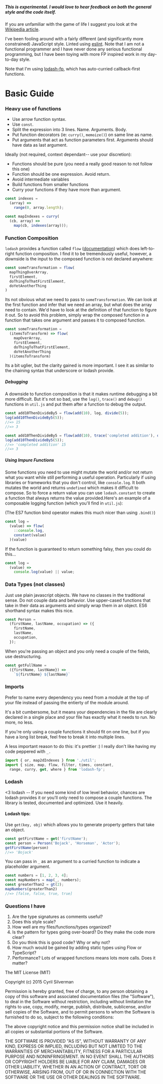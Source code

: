 ##### **This is experimental. I would love to hear feedback on both the general style and the code itself.**

If you are unfamiliar with the game of life I suggest you look at the [Wikipedia article](https://en.wikipedia.org/wiki/Conway%27s_Game_of_Life).

I've been fooling around with a fairly different (and significantly more
constrained) JavaScript style. Linted using [eslint](http://eslint.org/). Note
that I am not a functional programmer and I have never done any serious
functional programming, but I have been toying with more FP
inspired work in my day-to-day style. 

Note that I'm using [lodash-fp](https://github.com/lodash/lodash-fp), which has auto-curried callback-first functions.

# Basic Guide

### Heavy use of functions

* Use arrow function syntax.
* Use `const`.
* Split the expression into 3 lines. Name. Arguments. Body.
* Put function decorators (ie: `curry()`, `memoize()`) on same line as name.
* Put arguments that act as function parameters first. Arguments should have data as last argument. 

Ideally (not required, context dependant-- use your discretion):
  * Functions should be pure (you need a really good reason to not follow this one)
  * Function should be one expression. Avoid return.
  * Avoid intermediate variables
  * Build functions from smaller functions
  * Curry your functions if they have more than argument.

```javascript
const indexes =
  (array) =>
    range(0, array.length);

const mapIndexes = curry(
  (cb, array) =>
    map(cb, indexes(array)));
```

### Function Composition

`lodash` provides a function called `flow` ([documentation](https://lodash.com/docs#flow)) which does left-to-right function composition. I find it to be tremendously useful, however, a downside is the input to the composed function is not declared anywhere:

```javascript
const someTransformation = flow(
  mapThingOverArray,
  firstElement,
  doThingToThatFirstElement,
  doYetAnotherThing
)
```

Its not obvious what we need to pass to `someTransformation`. We can look at the first function and infer that we need an array, but what does the array need to contain. We'd have to look at the definition of that function to figure it out. So to avoid this problem, simply wrap the composed function in a function that takes one argument and passes it to composed function.


```javascript
const someTransformation =
  (itemsToTransform) => flow(
    mapOverArray,
    firstElement,
    doThingToThatFirstElement,
    doYetAnotherThing
  )(itemsToTransform)
```

Its a bit uglier, but the clarity gained is more important. I see it as similar to the chaining syntax that underscore or lodash provide.

##### Debugging

A downside to function composition is that it makes runtime debugging a bit more difficult. But it's not so bad, use the `log()`, `trace()` and `debug()` functions in `util.js` and put them after a function to debug the output.

```javascript
const add10ThenDivideBy5 = flow(add(10), log, divide(5));
log(add10ThenDivideBy5(5));
//=> 15
//=> 3
```

```javascript
const add10ThenDivideBy5 = flow(add(10), trace('completed addition'), divide(5));
log(add10ThenDivideBy5(5));
//=> 'completed addition' 15
//=> 3
```

##### Using Impure Functions

Some functions you need to use might mutate the world and/or not return what you want while still performing a useful operation. Particularly if using libraries or frameworks that you don't control, like `console.log`. It both mutates the world and returns `undefined` which makes it difficult to compose. So to force a return value you can use `lodash.constant` to create a function that always returns the value provided.Here's an example of a composable logging function (which you'll find in `util.js`):

(The ES7 function bind operator makes this much nicer than using `.bind()`)

```javascript
const log = 
  (value) => flow(
    ::console.log,
    constant(value)
  )(value)
```

If the function is guaranteed to return something falsy, then you could do this...

```javascript
const log =
  (value) =>
    console.log(value) || value;
```

### Data Types (not classes)

Just use plain javascript objects. We have no classes in the traditional sense. Do not couple data and behavior. Use upper-cased functions that take in their data as arguments and simply wrap them in an object. ES6 shorthand syntax makes this nice.

```javascript
const Person =
  (firstName, lastName, occupation) => ({
    firstName,
    lastName,
    occupation,
  });
```

When you're passing an object and you only need a couple of the fields, use destructuring.

```javascript
const getFullName = 
  ({firstName, lastName}) =>
    `${firstName} ${lastName}` 
```

### Imports

Prefer to name every dependency you need from a module at the top of your file instead of passing the entierty of the module around.

It's a bit cumbersome, but it means your dependencies in the file are clearly declared in a single place and your file has exactly what it needs to run. No more, no less. 

If you're only using a couple functions it should fit on one line, but if you have a long list break, feel free to break it into multiple lines.

A less important reason to do this: it's prettier :) I really don't like having my code peppered with `_.`

```javascript
import { or, map2dIndexes } from './util';
import { size, map, flow, filter, times, constant,
  range, curry, get, where } from 'lodash-fp';
```

### Lodash

<3 lodash -- If you need some kind of low level behavior, chances are lodash provides it or you'll only need to compose a couple functions. The library is tested, documented and optimized. Use it heavily.

#### Lodash tips:

Use `get(key, obj)` which allows you to generate property getters that take an object. 

```javascript
const getFirstName = get('firstName'); 
const person = Person('Bojack', 'Horseman', 'Actor');
getFirstName(person)
//=> 'Bojack'
``` 

You can pass in `_` as an argument to a curried function to indicate a placeholder argument.

```javascript
const numbers = [1, 2, 3, 4];
const mapNumbers = map(_, numbers);
const greaterThan2 = gt(2);
mapNumbers(greaterThan2)
//=> [false, false, true, true]
```

### Questions I have
1. Are the type signatures as comments useful?
2. Does this style scale?
3. How well are my files/functions/types organized?
4. Is the pattern for types going over-board? Do they make the code more clear?
6. Do you think this is good code? Why or why not?
7. How much would be gained by adding static types using Flow or TypeScript?
8. Performance? Lots of wrapped functions means lots more calls. Does it matter?

The MIT License (MIT)

Copyright (c) 2015 Cyril Silverman

Permission is hereby granted, free of charge, to any person obtaining a copy
of this software and associated documentation files (the "Software"), to deal
in the Software without restriction, including without limitation the rights
to use, copy, modify, merge, publish, distribute, sublicense, and/or sell
copies of the Software, and to permit persons to whom the Software is
furnished to do so, subject to the following conditions:

The above copyright notice and this permission notice shall be included in
all copies or substantial portions of the Software.

THE SOFTWARE IS PROVIDED "AS IS", WITHOUT WARRANTY OF ANY KIND, EXPRESS OR
IMPLIED, INCLUDING BUT NOT LIMITED TO THE WARRANTIES OF MERCHANTABILITY,
FITNESS FOR A PARTICULAR PURPOSE AND NONINFRINGEMENT. IN NO EVENT SHALL THE
AUTHORS OR COPYRIGHT HOLDERS BE LIABLE FOR ANY CLAIM, DAMAGES OR OTHER
LIABILITY, WHETHER IN AN ACTION OF CONTRACT, TORT OR OTHERWISE, ARISING FROM,
OUT OF OR IN CONNECTION WITH THE SOFTWARE OR THE USE OR OTHER DEALINGS IN
THE SOFTWARE.